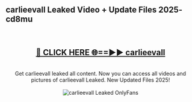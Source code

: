 <h2>carlieevall Leaked Video + Update Files 2025- cd8mu</h2>
<br>
<div align="center">
<h2><a href="https://libra.edu.pl?carlieevall" rel="nofollow">🔴 CLICK HERE 🌐==►► carlieevall</a></h2>
<br>
Get carlieevall leaked all content. Now you can access all videos and pictures of carlieevall Leaked. New Updated Files 2025!
<br>
<br>
<a href="https://libra.edu.pl?carlieevall" rel="nofollow" data-target="animated-image.originalLink"><img src="https://i.ibb.co.com/WyWwxjT/player-gif2.gif" alt="carlieevall Leaked OnlyFans" style="max-width: 100%; display: inline-block;" data-target="animated-image.originalImage"></a>
</div>
<br>